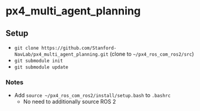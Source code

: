 # px4_multi_agent_planning

## Setup
 - `git clone https://github.com/Stanford-NavLab/px4_multi_agent_planning.git` (clone to `~/px4_ros_com_ros2/src`)
 - `git submodule init`
 - `git submodule update`

### Notes
 - Add `source ~/px4_ros_com_ros2/install/setup.bash` to `.bashrc`
   - No need to additionally source ROS 2
